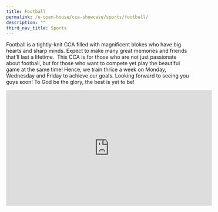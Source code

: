 ```yaml
---
title: Football
permalink: /e-open-house/cca-showcase/sports/football/
description: ""
third_nav_title: Sports
---
```

Football is a tightly-knit CCA filled with magnificent blokes who have big hearts and sharp minds. Expect to make many great memories and friends that’ll last a lifetime.&nbsp; This CCA is for those who are not just passionate about football, but for those who want to compete yet play the beautiful game at the same time! Hence, we train thrice a week on Monday, Wednesday and Friday to achieve our goals. Looking forward to seeing you guys soon! To God be the glory, the best is yet to be!

<div align="center"><iframe allowfullscreen="" allow="accelerometer; autoplay; clipboard-write; encrypted-media; gyroscope; picture-in-picture; web-share" frameborder="0" title="YouTube video player" src="https://www.youtube.com/embed/4afasfwSsu0" height="315" width="560"></iframe></div>